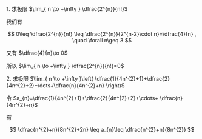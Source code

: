 $1.$ 求极限 $\lim_{ n \to +\infty } \dfrac{2^{n}}{n!}$

我们有

$$
0\leq \dfrac{2^{n}}{n!} \leq \dfrac{2^{n}}{2^{n-2}\cdot n}=\dfrac{4}{n} , \quad \forall n\geq 3
$$

又有 $\dfrac{4}{n}\to 0$

所以 $\lim_{ n \to +\infty } \dfrac{2^{n}}{n!}=0$

$2.$ 求极限 $\lim_{ n \to +\infty }\left( \dfrac{1}{4n^{2}+1}+\dfrac{2}{4n^{2}+2}+\dots+\dfrac{n}{4n^{2}+n} \right)$

令 $a_{n}=\dfrac{1}{4n^{2}+1}+\dfrac{2}{4n^{2}+2}+\cdots+ \dfrac{n}{4n^{2}+n}$

有

$$
 \dfrac{n^{2}+n}{8n^{2}+2n} \leq a_{n}\leq \dfrac{n^{2}+n}{8n^{2}}
$$